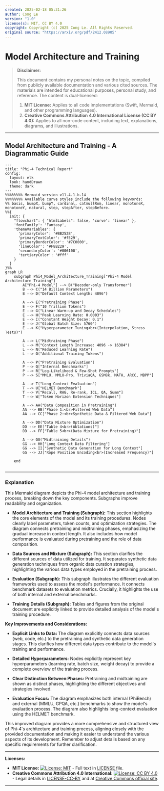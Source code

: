 ```yaml
---
created: 2025-02-18 05:31:26
author: Cong Le
version: "1.0"
license(s): MIT, CC BY 4.0
copyright: Copyright (c) 2025 Cong Le. All Rights Reserved.
original source: "https://arxiv.org/pdf/2412.08905"
---
```



# Model Architecture and Training
> **Disclaimer:**
>
> This document contains my personal notes on the topic,
> compiled from publicly available documentation and various cited sources.
> The materials are intended for educational purposes, personal study, and reference.
> The content is dual-licensed:
> 1. **MIT License:** Applies to all code implementations (Swift, Mermaid, and other programming languages).
> 2. **Creative Commons Attribution 4.0 International License (CC BY 4.0):** Applies to all non-code content, including text, explanations, diagrams, and illustrations.
---

## Model Architecture and Training - A Diagrammatic Guide


```mermaid
---
title: "Phi-4 Technical Report"
config:
  layout: elk
  look: handDrawn
  theme: dark
---
%%%%%%%% Mermaid version v11.4.1-b.14
%%%%%%%% Available curve styles include the following keywords:
%% basis, bumpX, bumpY, cardinal, catmullRom, linear, monotoneX, monotoneY, natural, step, stepAfter, stepBefore.
%%{
  init: {
    "flowchart": { "htmlLabels": false, 'curve': 'linear' },
    'fontFamily': 'Fantasy',
    'themeVariables': {
      'primaryColor': '#BB2528',
      'primaryTextColor': '#f529',
      'primaryBorderColor': '#7C0000',
      'lineColor': '#F8B229',
      'secondaryColor': '#006100',
      'tertiaryColor': '#fff'
    }
  }
}%%
graph LR
    subgraph Phi4_Model_Architecture_Training["Phi-4 Model Architecture Training"]
        A["Phi-4 Model"] --> B("Decoder-only Transformer")
        B --> C("14 Billion Parameters")
        B --> D("Default Context Length: 4096")
        
        A --> E("Pretraining Phase")
        E --> F("10 Trillion Tokens")
        E --> G("Linear Warm-up and Decay Schedules")
        E --> H("Peak Learning Rate: 0.0003")
        E --> I("Constant Weight Decay: 0.1")
        E --> J("Global Batch Size: 5760")
        E --> K("Hyperparameter Tuning<br>(Interpolation, Stress Tests)")

        A --> L("Midtraining Phase")
        L --> M("Context Length Increase: 4096 -> 16384")
        L --> N("Reduced Learning Rate")
        L --> O("Additional Training Tokens")
        
        A --> P("Pretraining Evaluation")
        P --> Q["Internal Benchmarks"]
        P --> R["Log-Likelihood & Few-Shot Prompts"]
        P --> S["MMLU, MMLU-Pro, TriviaQA, GSM8k, MATH, ARCC, MBPP"]

        A --> T("Long Context Evaluation")
        T --> U["HELMET Benchmark"]
        T --> V["Recall, RAG, Re-rank, ICL, QA, Summ"]
        T --> W["Token Horizon Extension Techniques"]

        A --> AA("Data Composition in Pretraining")
        AA --> BB["Phase 1:<br>Filtered Web Data"]
        AA --> CC["Phase 2:<br>Synthetic Data & Filtered Web Data"]
        
        A --> DD("Data Mixture Optimization")
        DD --> EE["Table 4<br>(Ablations)"]
        DD --> FF["Table 5<br>(Data Mixture for Pretraining)"]

        A --> GG("Midtraining Details")
        GG --> HH["Long Context Data Filtering"]
        GG --> II["Synthetic Data Generation for Long Context"]
        GG --> JJ["Rope Position Encoding<br>(Increased Frequency)"]
        
    end
    
```


---


### Explanation

This Mermaid diagram depicts the Phi-4 model architecture and training process, breaking down the key components. Subgraphs improve readability and organization.

* **Model Architecture and Training (Subgraph):** This section highlights the core elements of the model and its training procedures.  Nodes clearly label parameters, token counts, and optimization strategies.  The diagram connects pretraining and midtraining phases, emphasizing the gradual increase in context length.  It also includes how model performance is evaluated during pretraining and the role of data composition.

* **Data Sources and Mixture (Subgraph):**  This section clarifies the different sources of data utilized for training.  It separates synthetic data generation techniques from organic data curation strategies, highlighting the various data types employed in the pretraining process.

* **Evaluation (Subgraph):** This subgraph illustrates the different evaluation frameworks used to assess the model's performance. It connects benchmark datasets to evaluation metrics.  Crucially, it highlights the use of both internal and external benchmarks.

* **Training Details (Subgraph):** Tables and figures from the original document are explicitly linked to provide detailed analysis of the model's training procedure.

**Key Improvements and Considerations:**

* **Explicit Links to Data:** The diagram explicitly connects data sources (web, code, etc.) to the pretraining and synthetic data generation stages. This clarifies how different data types contribute to the model's training and performance.

* **Detailed Hyperparameters:**  Nodes explicitly represent key hyperparameters (learning rate, batch size, weight decay) to provide a complete overview of the training process.

* **Clear Distinction Between Phases:** Pretraining and midtraining are shown as distinct phases, highlighting the different objectives and strategies involved.

* **Evaluation Focus:**  The diagram emphasizes both internal (PhiBench) and external (MMLU, GPQA, etc.) benchmarks to show the model's evaluation process.  The diagram also highlights long-context evaluation using the HELMET benchmark.


This improved diagram provides a more comprehensive and structured view of Phi-4's architecture and training process, aligning closely with the provided documentation and making it easier to understand the various aspects of its development. Remember to adjust details based on any specific requirements for further clarification.






---
**Licenses:**

- **MIT License:**  [![License: MIT](https://img.shields.io/badge/License-MIT-yellow.svg)](LICENSE) - Full text in [LICENSE](LICENSE) file.
- **Creative Commons Attribution 4.0 International:** [![License: CC BY 4.0](https://licensebuttons.net/l/by/4.0/88x31.png)](LICENSE-CC-BY) - Legal details in [LICENSE-CC-BY](LICENSE-CC-BY) and at [Creative Commons official site](http://creativecommons.org/licenses/by/4.0/).

---